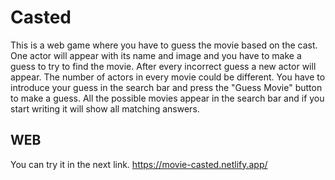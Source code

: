 # Casted

This is a web game where you have to guess the movie based on the cast. One actor will appear with its name and image and you have to make a guess to try to find the movie. After every incorrect guess a new actor will appear. The number of actors in every movie could be different. You have to introduce your guess in the search bar and press the "Guess Movie" button to make a guess. All the possible movies appear in the search bar and if you start writing it will show all matching answers.

## WEB
You can try it in the next link.
https://movie-casted.netlify.app/
